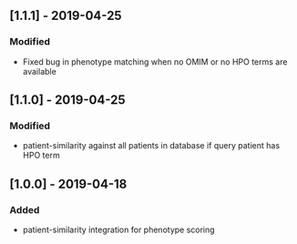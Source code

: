 ## [1.1.1] - 2019-04-25

### Modified
-  Fixed bug in phenotype matching when no OMIM or no HPO terms are available


## [1.1.0] - 2019-04-25

### Modified
-  patient-similarity against all patients in database if query patient has HPO term


## [1.0.0] - 2019-04-18

### Added
-  patient-similarity integration for phenotype scoring
